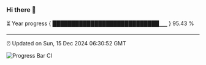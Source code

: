 ### Hi there 👋

⏳ Year progress { ████████████████████████████▁▁ } 95.43 %

---

⏰ Updated on Sun, 15 Dec 2024 06:30:52 GMT

![Progress Bar CI](https://github.com/ZhaoGui/ZhaoGui/workflows/Progress%20Bar%20CI/badge.svg)
